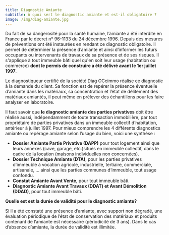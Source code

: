 ```yaml
---
title: Diagnostic Amiante
subtitle: A quoi sert le diagnostic amiante et est-il obligatoire ?
image: /img/diag-amiante.jpg
---
```


Du fait de sa dangerosité pour la santé humaine, l’amiante a été interdite en France par le décret n° 96-1133 du 24 décembre 1996. 
Depuis des mesures de préventions ont été instaurées en rendant ce diagnostic obligatoire. Il permet de déterminer la présence d’amiante et ainsi d’informer les futurs occupants ou intervenants de travaux de sa présence et de ses risques. Il s'applique à tout immeuble bâti quel qu'en soit leur usage (habitation ou commerce) **dont le permis de construire a été délivré avant le 1er juillet 1997**.

Le diagnostiqueur certifié de la société Diag OCcimmo réalise ce diagnostic à la demande du client. Sa fonction est de repérer la présence éventuelle d’amiante dans les matériaux, sa concentration et l’état de délitement des matériaux amiantés, il peut même en prélever des échantillons pour les faire analyser en laboratoire.

Il faut savoir que **le diagnostic amiante des parties privatives** doit être réalisé aussi, indépendamment de toute transaction immobilière, par tout propriétaire de parties privatives dans un immeuble collectif d’habitation, antérieur à juillet 1997.
Pour mieux comprendre les 4 différents diagnostics amiante ou repérage amiante selon l’usage du bien, voici une synthèse :

* **Dossier Amiante Partie Privative (DAPP)** pour tout logement ainsi que leurs annexes (cave, garage, etc.)situés en immeuble collectif, dans le cadre de la location (maisons individuelles non concernées).
* **Dossier Technique Amiante (DTA)**, pour les parties privatives d’immeuble à vocation agricole, industrielle, tertiaire, commerciale, artisanale, … ainsi que les parties communes d’immeuble, tout usage confondu.
* **Constat Amiante Avant Vente**, pour tout immeuble bâti.
* **Diagnostic Amiante Avant Travaux (DDAT) et Avant Démolition (DDAD)**, pour tout immeuble bâti.

**Quelle est est la durée de validité pour le diagnostic amiante?**

Si il a été constaté une présence d’amiante, avec support non dégradé, une évaluation périodique de l’état de conservation des matériaux et produits contenant de l’amiante est nécessaire (périodicité de 3 ans).
Dans le cas d’absence d’amiante, la durée de validité est illimitée.